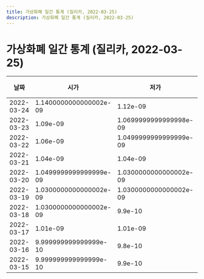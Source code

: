 ```yaml
---
title: 가상화폐 일간 통계 (질리카, 2022-03-25)
description: 가상화폐 일간 통계 (질리카, 2022-03-25)
---
```


가상화폐 일간 통계 (질리카, 2022-03-25)
===

|날짜|시가|저가|고가|종가|비고|
|--|--|--|--|--|--|
|2022-03-24|1.1400000000000002e-09|1.12e-09|1.16e-09|1.1400000000000002e-09|    |
|2022-03-23|1.09e-09|1.0699999999999998e-09|1.16e-09|1.1400000000000002e-09|    |
|2022-03-22|1.06e-09|1.0499999999999999e-09|1.0699999999999998e-09|1.0699999999999998e-09|    |
|2022-03-21|1.04e-09|1.04e-09|1.06e-09|1.06e-09|    |
|2022-03-20|1.0499999999999999e-09|1.0300000000000002e-09|1.06e-09|1.0499999999999999e-09|    |
|2022-03-19|1.0300000000000002e-09|1.0300000000000002e-09|1.0499999999999999e-09|1.0499999999999999e-09|    |
|2022-03-18|1.0300000000000002e-09|9.9e-10|1.0300000000000002e-09|9.999999999999999e-10|    |
|2022-03-17|1.01e-09|1.01e-09|1.04e-09|1.0300000000000002e-09|    |
|2022-03-16|9.999999999999999e-10|9.8e-10|1.01e-09|9.8e-10|    |
|2022-03-15|9.999999999999999e-10|9.9e-10|1.02e-09|9.9e-10|    |
